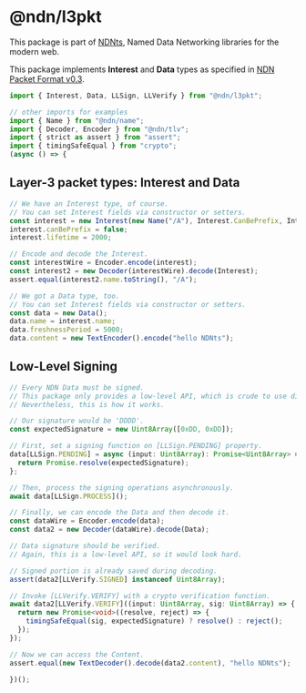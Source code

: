 # @ndn/l3pkt

This package is part of [NDNts](https://yoursunny.com/p/NDNts/), Named Data Networking libraries for the modern web.

This package implements **Interest** and **Data** types as specified in [NDN Packet Format v0.3](https://named-data.net/doc/NDN-packet-spec/0.3/).

```ts
import { Interest, Data, LLSign, LLVerify } from "@ndn/l3pkt";

// other imports for examples
import { Name } from "@ndn/name";
import { Decoder, Encoder } from "@ndn/tlv";
import { strict as assert } from "assert";
import { timingSafeEqual } from "crypto";
(async () => {
```

## Layer-3 packet types: Interest and Data

```ts
// We have an Interest type, of course.
// You can set Interest fields via constructor or setters.
const interest = new Interest(new Name("/A"), Interest.CanBePrefix, Interest.MustBeFresh);
interest.canBePrefix = false;
interest.lifetime = 2000;

// Encode and decode the Interest.
const interestWire = Encoder.encode(interest);
const interest2 = new Decoder(interestWire).decode(Interest);
assert.equal(interest2.name.toString(), "/A");

// We got a Data type, too.
// You can set Interest fields via constructor or setters.
const data = new Data();
data.name = interest.name;
data.freshnessPeriod = 5000;
data.content = new TextEncoder().encode("hello NDNts");
```

## Low-Level Signing

```ts
// Every NDN Data must be signed.
// This package only provides a low-level API, which is crude to use directly.
// Nevertheless, this is how it works.

// Our signature would be 'DDDD'.
const expectedSignature = new Uint8Array([0xDD, 0xDD]);

// First, set a signing function on [LLSign.PENDING] property.
data[LLSign.PENDING] = async (input: Uint8Array): Promise<Uint8Array> => {
  return Promise.resolve(expectedSignature);
};

// Then, process the signing operations asynchronously.
await data[LLSign.PROCESS]();

// Finally, we can encode the Data and then decode it.
const dataWire = Encoder.encode(data);
const data2 = new Decoder(dataWire).decode(Data);

// Data signature should be verified.
// Again, this is a low-level API, so it would look hard.

// Signed portion is already saved during decoding.
assert(data2[LLVerify.SIGNED] instanceof Uint8Array);

// Invoke [LLVerify.VERIFY] with a crypto verification function.
await data2[LLVerify.VERIFY]((input: Uint8Array, sig: Uint8Array) => {
  return new Promise<void>((resolve, reject) => {
    timingSafeEqual(sig, expectedSignature) ? resolve() : reject();
  });
});

// Now we can access the Content.
assert.equal(new TextDecoder().decode(data2.content), "hello NDNts");
```

```ts
})();
```
